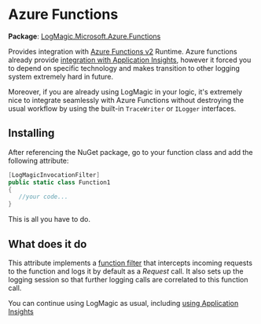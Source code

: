 # Azure Functions

**Package**: [LogMagic.Microsoft.Azure.Functions](https://www.nuget.org/packages/LogMagic.Microsoft.Azure.Functions/)

Provides integration with [Azure Functions v2](https://docs.microsoft.com/en-gb/azure/azure-functions/) Runtime. Azure functions already provide [integration with Application Insights](https://azure.microsoft.com/en-us/updates/azure-functions-now-integrated-with-application-insights/), however it forced you to depend on specific technology and makes transition to other logging system extremely hard in future.

Moreover, if you are already using LogMagic in your logic, it's extremely nice to integrate seamlessly with Azure Functions without destroying the usual workflow by using the built-in `TraceWriter` or `ILogger` interfaces.

## Installing

After referencing the NuGet package, go to your function class and add the following attribute:

```csharp
[LogMagicInvocationFilter]
public static class Function1
{
   //your code...
}
````

This is all you have to do.

## What does it do

This attribute implements a [function filter](https://github.com/Azure/azure-webjobs-sdk/wiki/Function-Filters) that intercepts incoming requests to the function and logs it by default as a *Request* call. It also sets up the logging session so that further logging calls are correlated to this function call.

You can continue using LogMagic as usual, including [using Application Insights](azure-appinsights.md)